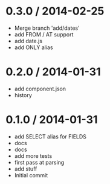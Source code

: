 
0.3.0 / 2014-02-25
==================

 * Merge branch 'add/dates'
 * add FROM / AT support
 * add date.js
 * add ONLY alias

0.2.0 / 2014-01-31
==================

 * add component.json
 * history

0.1.0 / 2014-01-31
==================

 * add SELECT alias for FIELDS
 * docs
 * docs
 * add more tests
 * first pass at parsing
 * add stuff
 * Initial commit
